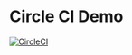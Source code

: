 # Circle CI Demo
[![CircleCI](https://circleci.com/gh/kkatoo/circleci-demo.svg?style=svg)](https://circleci.com/gh/kkatoo/circleci-demo)